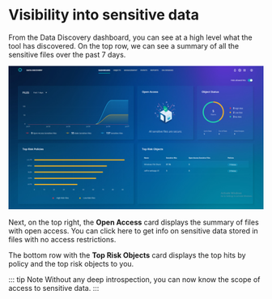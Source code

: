 # Visibility into sensitive data

From the Data Discovery dashboard, you can see at a high level what the tool has discovered. On the top row, we can see a summary of all the sensitive files over the past 7 days. 

![Sensitive Data Discovery dashboard](./images/SDD_Dashboard.png)

Next, on the top right, the **Open Access** card displays the summary of files with open access. You can click here to get info on sensitive data stored in files with no access restrictions.

The bottom row with the **Top Risk Objects** card displays the top hits by policy and the top risk objects to you.

::: tip Note
Without any deep introspection, you can now know the scope of access to sensitive data.
:::